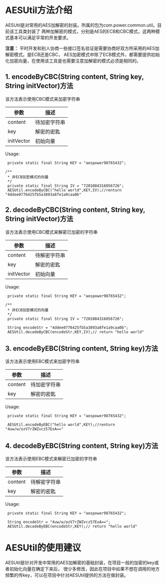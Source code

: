 # AESUtil方法介绍
AESUtil是对常用的AES加解密的封装。所属的包为com.power.common.util。目前该工具类封装了
两种加解密的模式，分别是AES的ECB和CBC模式，这两种模式基本可以满足平常的开发要求。

**注意：** 平时开发和别人协商一些接口签名验证是需要协商好双方所采用的AES加解密模式。是ECB还是CBC，
AES加密模式中除了ECB模式外，都需要提供初始化加密向量，在使用该工具是也需要注意加解密的模式必须是相同的。



## 1. encodeByCBC(String content, String key, String initVector)方法
该方法表示使用CBC模式来加密字符串

参数 | 描述
---|---
content| 待加密字符串
key|解密的密匙
initVector|初始向量
 
Usage:

```
 private static final String KEY = "aespower98765432";

/**
 * 非ECB加密模式的向量
 */
 private static final String IV = "7201084316056726";
 AESUtil.encodeByCBC("hello world",KEY,IV);//renturn "4ddee0776425fb5a3893a8fe1a9caa0b"

```
## 2. decodeByCBC(String content, String key, String initVector)方法
该方法表示使用CBC模式来解密已加密的字符串

参数 | 描述
---|---
content| 待解密字符串
key|解密的密匙
initVector|初始向量
 
Usage:

```
 private static final String KEY = "aespower98765432";

/**
 * 非ECB加密模式的向量
 */
 private static final String IV = "7201084316056726";
 
 String encodeStr = "4ddee0776425fb5a3893a8fe1a9caa0b";
 AESUtil.decodeByCBC(encodeStr,KEY,IV);// return "hello world"

```
## 3. encodeByEBC(String content, String key)方法
该方法表示使用EBC模式来加密字符串

参数 | 描述
---|---
content| 待加密字符串
key|解密的密匙
 
Usage:

```
 private static final String KEY = "aespower98765432";

 AESUtil.encodeByEBC("hello world",KEY);//renturn "4uw/w/ozV7rZWZvcz57ExA=="

```
## 4. decodeByEBC(String content, String key)方法
该方法表示使用EBC模式来解密已加密的字符串

参数 | 描述
---|---
content| 待解密字符串
key|解密的密匙
 
Usage:

```
 private static final String KEY = "aespower98765432";

 String encodeStr = "4uw/w/ozV7rZWZvcz57ExA==";
 AESUtil.decodeByEBC(encodeStr,KEY);// return "hello world"

```

# AESUtil的使用建议

AESUtil是针对开发中常用的AES加解密的基础封装，在项目一般的加密的key或者初始化向量在确定下来后，
很少多修改，因此在项目中如果不想在调用的地方频繁的传key，可以在项目中针对AESUtil提供的方法在做封装。